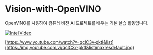 # Vision-with-OpenVINO

OpenVINO를 사용하여 컴퓨터 비전 AI 프로젝트를 배우는 기본 실습 활동입니다.

[![Intel Video](https://img.youtube.com/vi/qclC3v-pktI&list/0.jpg)](https://www.youtube.com/watch?v=qclC3v-pktI&list)

[https://www.youtube.com/watch?v=qclC3v-pktI&list](https://img.youtube.com/vi/qclC3v-pktI&list/maxresdefault.jpg)
